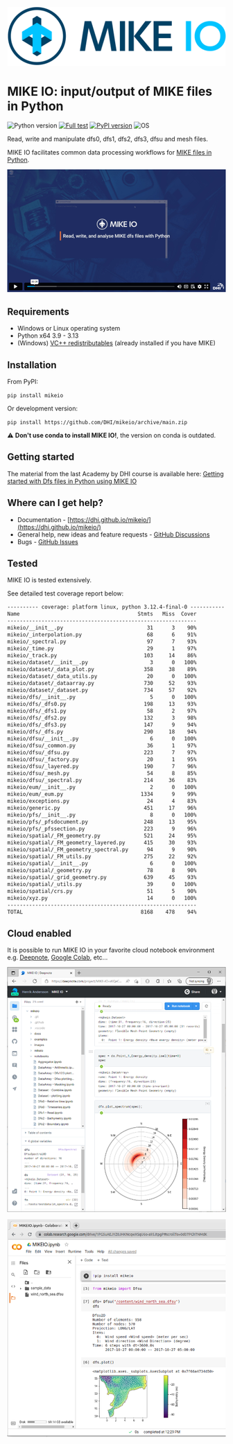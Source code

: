 
![logo](https://raw.githubusercontent.com/DHI/mikeio/main/images/logo/PNG/MIKE-IO-Logo-Pos-RGB-nomargin.png)
# MIKE IO: input/output of MIKE files in Python
 ![Python version](https://img.shields.io/pypi/pyversions/mikeio.svg)
 [![Full test](https://github.com/DHI/mikeio/actions/workflows/full_test.yml/badge.svg)](https://github.com/DHI/mikeio/actions/workflows/full_test.yml)
[![PyPI version](https://badge.fury.io/py/mikeio.svg)](https://badge.fury.io/py/mikeio)
![OS](https://img.shields.io/badge/OS-Windows%20%7C%20Linux-blue)

Read, write and manipulate dfs0, dfs1, dfs2, dfs3, dfsu and mesh files.

MIKE IO facilitates common data processing workflows for [MIKE files in Python](https://www.mikepoweredbydhi.com/products/mike-for-developers#io).

[![MIKEIO. Read, write and analyze MIKE dfs files with Python on Vimeo](https://raw.githubusercontent.com/DHI/mikeio/main/images/youtube1.png)](https://player.vimeo.com/video/708275619)

<!--[![MIKEIO. New workflow and data structures in MIKE IO 1.0 on Vimeo](https://raw.githubusercontent.com/DHI/mikeio/main/images/youtube2.png)](https://player.vimeo.com/video/708276337)-->


## Requirements
* Windows or Linux operating system
* Python x64 3.9 - 3.13
* (Windows) [VC++ redistributables](https://support.microsoft.com/en-us/help/2977003/the-latest-supported-visual-c-downloads) (already installed if you have MIKE)

## Installation

From PyPI: 

`pip install mikeio`

Or development version:

`pip install https://github.com/DHI/mikeio/archive/main.zip`

:warning: **Don't use conda to install MIKE IO!**, the version on conda is outdated.

## Getting started

The material from the last Academy by DHI course is available here: [Getting started with Dfs files in Python using MIKE IO](https://dhi.github.io/getting-started-with-mikeio/intro.html)

## Where can I get help?
* Documentation - [https://dhi.github.io/mikeio/](https://dhi.github.io/mikeio/)
* General help, new ideas and feature requests - [GitHub Discussions](http://github.com/DHI/mikeio/discussions) 
* Bugs - [GitHub Issues](http://github.com/DHI/mikeio/issues) 


## Tested

MIKE IO is tested extensively.

See detailed test coverage report below:
```
---------- coverage: platform linux, python 3.12.4-final-0 -----------
Name                                      Stmts   Miss  Cover
-------------------------------------------------------------
mikeio/__init__.py                           31      3    90%
mikeio/_interpolation.py                     68      6    91%
mikeio/_spectral.py                          97      7    93%
mikeio/_time.py                              29      1    97%
mikeio/_track.py                            103     14    86%
mikeio/dataset/__init__.py                    3      0   100%
mikeio/dataset/_data_plot.py                358     38    89%
mikeio/dataset/_data_utils.py                20      0   100%
mikeio/dataset/_dataarray.py                730     52    93%
mikeio/dataset/_dataset.py                  734     57    92%
mikeio/dfs/__init__.py                        5      0   100%
mikeio/dfs/_dfs0.py                         198     13    93%
mikeio/dfs/_dfs1.py                          58      2    97%
mikeio/dfs/_dfs2.py                         132      3    98%
mikeio/dfs/_dfs3.py                         147      9    94%
mikeio/dfs/_dfs.py                          290     18    94%
mikeio/dfsu/__init__.py                       6      0   100%
mikeio/dfsu/_common.py                       36      1    97%
mikeio/dfsu/_dfsu.py                        223      7    97%
mikeio/dfsu/_factory.py                      20      1    95%
mikeio/dfsu/_layered.py                     190      7    96%
mikeio/dfsu/_mesh.py                         54      8    85%
mikeio/dfsu/_spectral.py                    214     36    83%
mikeio/eum/__init__.py                        2      0   100%
mikeio/eum/_eum.py                         1334      9    99%
mikeio/exceptions.py                         24      4    83%
mikeio/generic.py                           451     17    96%
mikeio/pfs/__init__.py                        8      0   100%
mikeio/pfs/_pfsdocument.py                  248     13    95%
mikeio/pfs/_pfssection.py                   223      9    96%
mikeio/spatial/_FM_geometry.py              521     24    95%
mikeio/spatial/_FM_geometry_layered.py      415     30    93%
mikeio/spatial/_FM_geometry_spectral.py      94      9    90%
mikeio/spatial/_FM_utils.py                 275     22    92%
mikeio/spatial/__init__.py                    6      0   100%
mikeio/spatial/_geometry.py                  78      8    90%
mikeio/spatial/_grid_geometry.py            639     45    93%
mikeio/spatial/_utils.py                     39      0   100%
mikeio/spatial/crs.py                        51      5    90%
mikeio/xyz.py                                14      0   100%
-------------------------------------------------------------
TOTAL                                      8168    478    94%
```

## Cloud enabled

It is possible to run MIKE IO in your favorite cloud notebook environment e.g. [Deepnote](https://deepnote.com/), [Google Colab](https://colab.research.google.com/), etc...

![DeepNote](https://raw.githubusercontent.com/DHI/mikeio/main/images/deepnote.png)

![Colab](https://raw.githubusercontent.com/DHI/mikeio/main/images/colab.png)


